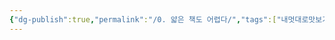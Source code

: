 ```yaml
---
{"dg-publish":true,"permalink":"/0. 얇은 책도 어렵다/","tags":["내멋대로맛보기","개소리에대하여"],"created":"2024-02-21T11:44:08.319+09:00","updated":"2024-02-21T11:55:26.446+09:00"}
---
```


